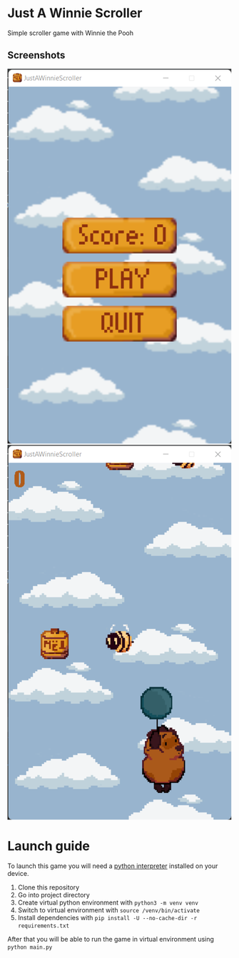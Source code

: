 # Just A Winnie Scroller
Simple scroller game with Winnie the Pooh

## Screenshots
![menu](screenshots/menu.png?raw=true)
![gameplay](screenshots/gameplay.png?raw=true)

# Launch guide
To launch this game you will need a [python interpreter](https://www.python.org/) installed on your device.

1. Clone this repository
2. Go into project directory
3. Create virtual python environment with `python3 -m venv venv`
4. Switch to virtual environment with `source /venv/bin/activate`
5. Install dependencies with `pip install -U --no-cache-dir -r requirements.txt`

After that you will be able to run the game in virtual environment using `python main.py`
